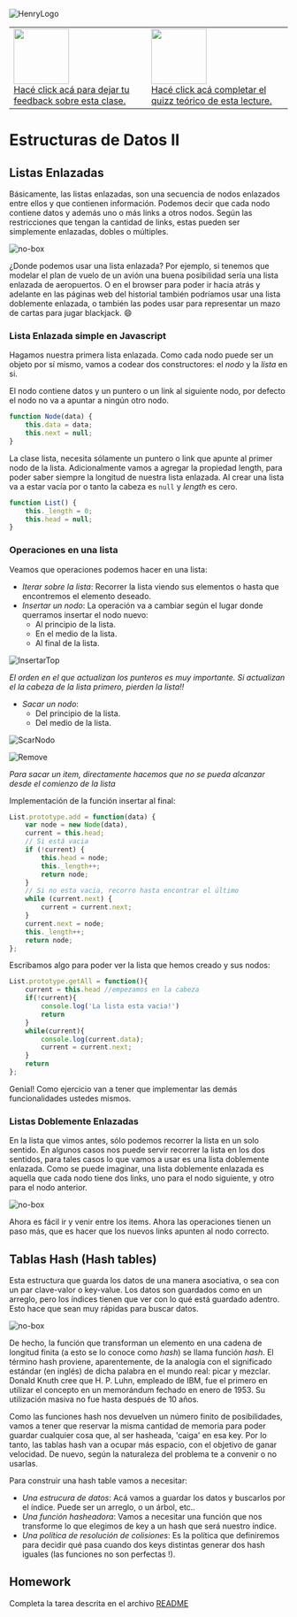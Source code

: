![HenryLogo](https://static.wixstatic.com/media/85087f_0d84cbeaeb824fca8f7ff18d7c9eaafd~mv2.png/v1/fill/w_160,h_30,al_c,q_85,usm_0.66_1.00_0.01/Logo_completo_Color_1PNG.webp)

<table class="hide" width="100%" style='table-layout:fixed;'>
  <tr>
    <td>
      <a href="https://airtable.com/shr5KEX8NFdrG14j9?prefill_clase=04-EstructuraDeDatos-II">
      <img src="https://static.thenounproject.com/png/204643-200.png" width="100"/>
      <br>
      Hacé click acá para dejar tu feedback sobre esta clase.
      </a>
    </td>
      <td>
      <a href="https://quiz.soyhenry.com/evaluation/new/606eed05656c8d23c2e60efa">
        <img src="https://upload.wikimedia.org/wikipedia/commons/thumb/1/1f/HSQuiz.svg/768px-HSQuiz.svg.png" width="100" height="100"/>
        <br>
        Hacé click acá completar el quizz teórico de esta lecture.
      </a>
  </td>
  </tr>
</table>

# Estructuras de Datos II

## Listas Enlazadas

Básicamente, las listas enlazadas, son una secuencia de nodos enlazados entre ellos y que contienen información. Podemos decir que cada nodo contiene datos y además uno o más links a otros nodos. Según las restricciones que tengan la cantidad de links, estas pueden ser simplemente enlazadas, dobles o múltiples.

![no-box](../_src/assets/03-EstructuraDeDatos-I/singlelist.png)

¿Donde podemos usar una lista enlazada? Por ejemplo, si tenemos que modelar el plan de vuelo de un avión una buena posibilidad sería una lista enlazada de aeropuertos. O en el browser para poder ir hacia atrás y adelante en las páginas web del historial también podríamos usar una lista doblemente enlazada, o también las podes usar para representar un mazo de cartas para jugar blackjack. :smile:

### Lista Enlazada simple en Javascript

Hagamos nuestra primera lista enlazada.
Como cada nodo puede ser un objeto por sí mismo, vamos a codear dos constructores: el _nodo_ y la _lista_ en si.

El nodo contiene datos y un puntero o un link al siguiente nodo, por defecto el nodo no va a apuntar a ningún otro nodo.

```javascript
function Node(data) {
    this.data = data;
    this.next = null;
}
```

La clase lista, necesita sólamente un puntero o link que apunte al primer nodo de la lista. Adicionalmente vamos a agregar la propiedad length, para poder saber siempre la longitud de nuestra lista enlazada. Al crear una lista va a estar vacía por o tanto la cabeza es `null` y _length_ es cero.

```javascript
function List() {
    this._length = 0;
    this.head = null;
}
```

### Operaciones en una lista

Veamos que operaciones podemos hacer en una lista:

* _Iterar sobre la lista_: Recorrer la lista viendo sus elementos o hasta que encontremos el elemento deseado.
* _Insertar un nodo_: La operación va a cambiar según el lugar donde querramos insertar el nodo nuevo:
  * Al principio de la lista.
  * En el medio de la lista.
  * Al final de la lista.

![InsertarTop](../_src/assets/03-EstructuraDeDatos-I/listAdd.gif)

_El orden en el que actualizan los punteros es muy importante. Si actualizan el la cabeza de la lista primero, pierden la lista!!_

* _Sacar un nodo_:
  * Del principio de la lista.
  * Del medio de la lista.

![ScarNodo](../_src/assets/03-EstructuraDeDatos-I/listaRemove.gif)

![Remove](../_src/assets/03-EstructuraDeDatos-I/listaRemove.png)

_Para sacar un item, directamente hacemos que no se pueda alcanzar desde el comienzo de la lista_

Implementación de la función insertar al final:

```javascript
List.prototype.add = function(data) {
    var node = new Node(data),
    current = this.head;
    // Si está vacia
    if (!current) {
        this.head = node;
        this._length++;
        return node;
    }
    // Si no esta vacia, recorro hasta encontrar el último
    while (current.next) {
        current = current.next;
    }
    current.next = node;
    this._length++;
    return node;
};
```

Escribamos algo para poder ver la lista que hemos creado y sus nodos:

```javascript
List.prototype.getAll = function(){
    current = this.head //empezamos en la cabeza
    if(!current){
        console.log('La lista esta vacia!')
        return
    }
    while(current){
        console.log(current.data);
        current = current.next;
    }
    return
};
```

Genial! Como ejercicio van a tener que implementar las demás funcionalidades ustedes mismos.

### Listas Doblemente Enlazadas

En la lista que vimos antes, sólo podemos recorrer la lista en un solo sentido. En algunos casos nos puede servir recorrer la lista en los dos sentidos, para tales casos lo que vamos a usar es una lista doblemente enlazada.
Como se puede imaginar, una lista doblemente enlazada es aquella que cada nodo tiene dos links, uno para el nodo siguiente, y otro para el nodo anterior.

![no-box](../_src/assets/03-EstructuraDeDatos-I/doueblelist.png)

Ahora es fácil ir y venir entre los items. Ahora las operaciones tienen un paso más, que es hacer que los nuevos links apunten al nodo correcto.

## Tablas Hash (Hash tables)

Esta estructura que guarda los datos de una manera asociativa, o sea con un par clave-valor o key-value. Los datos son guardados como en un arreglo, pero los índices tienen que ver con lo qué está guardado adentro. Esto hace que sean muy rápidas para buscar datos.

![no-box](../_src/assets/03-EstructuraDeDatos-I/hashfunction.png)

De hecho, la función que transforman un elemento en una cadena de longitud finita (a esto se lo conoce como _hash_) se llama función _hash_. El término hash proviene, aparentemente, de la analogía con el significado estándar (en inglés) de dicha palabra en el mundo real: picar y mezclar. Donald Knuth cree que H. P. Luhn, empleado de IBM, fue el primero en utilizar el concepto en un memorándum fechado en enero de 1953. Su utilización masiva no fue hasta después de 10 años.

Como las funciones hash nos devuelven un número finito de posibilidades, vamos a tener que reservar la misma cantidad de memoria para poder guardar cualquier cosa que, al ser hasheada, 'caiga' en esa key. Por lo tanto, las tablas hash van a ocupar más espacio, con el objetivo de ganar velocidad. De nuevo, según la naturaleza del problema te a convenir o no usarlas.

Para construir una hash table vamos a necesitar:

* _Una estrucura de datos_:  Acá vamos a guardar los datos y buscarlos por el índice. Puede ser un arreglo, o un árbol, etc..
* _Una función hasheadora_: Vamos a necesitar una función que nos transforme lo que elegimos de key a un hash que será nuestro índice.
* _Una política de resolución de colisiones_: Es la política que definiremos para decidir qué pasa cuando dos keys distintas generar dos hash iguales (las funciones no son perfectas !).

## Homework

Completa la tarea descrita en el archivo [README](https://github.com/soyHenry/FT-M1/blob/master/04-EstructuraDeDatos-II/homework/README.md)
